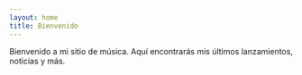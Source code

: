 ```yaml
---
layout: home
title: Bienvenido
---
```


Bienvenido a mi sitio de música. Aquí encontrarás mis últimos lanzamientos, noticias y más.
